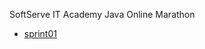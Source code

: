 SoftServe IT Academy Java Online Marathon

- [sprint01](https://github.com/JuliaBorovets/java-online-marathon/tree/master/src/main/java/sprint01)
